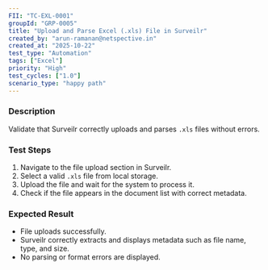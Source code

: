 ```yaml
---
FII: "TC-EXL-0001"
groupId: "GRP-0005"
title: "Upload and Parse Excel (.xls) File in Surveilr"
created_by: "arun-ramanan@netspective.in"
created_at: "2025-10-22"
test_type: "Automation"
tags: ["Excel"]
priority: "High"
test_cycles: ["1.0"]
scenario_type: "happy path"
---
```


### Description
Validate that Surveilr correctly uploads and parses `.xls` files without errors.

### Test Steps
1. Navigate to the file upload section in Surveilr.  
2. Select a valid `.xls` file from local storage.  
3. Upload the file and wait for the system to process it.  
4. Check if the file appears in the document list with correct metadata.  

### Expected Result
- File uploads successfully.  
- Surveilr correctly extracts and displays metadata such as file name, type, and size.  
- No parsing or format errors are displayed.
